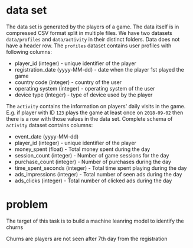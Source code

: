 # data set

The data set is generated by the players of a game. The data itself is in compressed CSV format split in multiple files. We have two datasets ```data/profiles``` and ```data/activity``` in their distinct folders. Data does not have a header row. The ```profiles``` dataset contains user profiles with following columns:

* player_id (integer) - unique identifier of the player
* registration_date (yyyy-MM-dd) - date when the player 1st played the game
* country code (integer) - country of the user
* operating system (integer) - operating system of the user
* device type (integer) - type of device used by the player

The ```activity``` contains the information on players' daily visits in the game. E.g. if player with ID ```123``` plays the game at least once on ```2018-09-02``` then there is a row with those values in the data set.
Complete schema of ```activity``` dataset contains columns:

* event_date (yyyy-MM-dd) 
* player_id (integer) - unique identifier of the player
* money_spent (float) - Total money spent during the day
* session_count (integer) - Number of game sessions for the day
* purchase_count (integer) - Number of purchases during the day
* time_spent_seconds (integer) - Total time spent playing during the day
* ads_impressions (integer) - Total number of seen ads during the day
* ads_clicks (integer) - Total number of clicked ads during the day


# problem

The target of this task is to build a machine leanring model to identify the churns

Churns are players are not seen after 7th day from the registration
